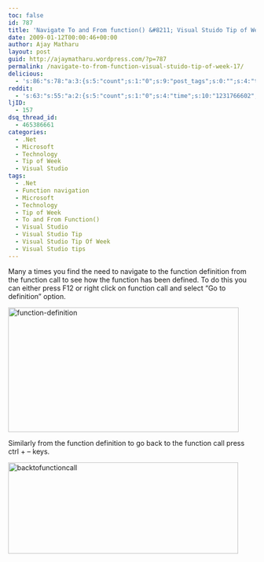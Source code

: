 ```yaml
---
toc: false
id: 787
title: 'Navigate To and From function() &#8211; Visual Stuido Tip of Week #17'
date: 2009-01-12T00:00:46+00:00
author: Ajay Matharu
layout: post
guid: http://ajaymatharu.wordpress.com/?p=787
permalink: /navigate-to-from-function-visual-stuido-tip-of-week-17/
delicious:
  - 's:86:"s:78:"a:3:{s:5:"count";s:1:"0";s:9:"post_tags";s:0:"";s:4:"time";s:10:"1231766602";}";";'
reddit:
  - 's:63:"s:55:"a:2:{s:5:"count";s:1:"0";s:4:"time";s:10:"1231766602";}";";'
ljID:
  - 157
dsq_thread_id:
  - 465386661
categories:
  - .Net
  - Microsoft
  - Technology
  - Tip of Week
  - Visual Studio
tags:
  - .Net
  - Function navigation
  - Microsoft
  - Technology
  - Tip of Week
  - To and From Function()
  - Visual Studio
  - Visual Studio Tip
  - Visual Studio Tip Of Week
  - Visual Studio tips
---
```

Many a times you find the need to navigate to the function definition from the function call to see how the function has been defined. To do this you can either press F12 or right click on function call and select &#8220;Go to definition&#8221; option.

<img class="aligncenter size-full wp-image-788" title="function-definition" src="http://ajaymatharu.files.wordpress.com/2009/01/function-definition.jpg" alt="function-definition" width="469" height="254" />

Similarly from the function definition to go back to the function call press ctrl + &#8211; keys.

<img class="aligncenter size-full wp-image-789" title="backtofunctioncall" src="http://ajaymatharu.files.wordpress.com/2009/01/backtofunctioncall.jpg" alt="backtofunctioncall" width="468" height="186" />
